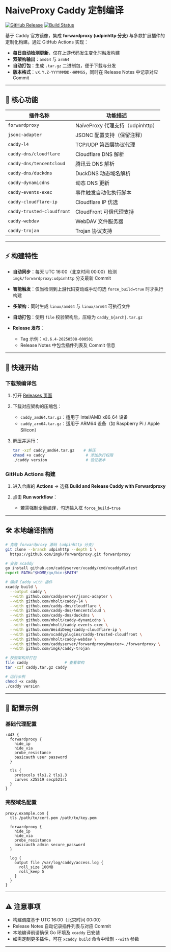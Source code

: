 # NaiveProxy Caddy 定制编译

[![GitHub Release](https://img.shields.io/github/v/release/wekingchen/mycaddy?style=flat-square\&logo=github)](https://github.com/wekingchen/mycaddy/releases)
[![Build Status](https://img.shields.io/github/actions/workflow/status/wekingchen/mycaddy/build-caddy.yml?style=flat-square\&logo=github-actions)](https://github.com/wekingchen/mycaddy/actions)

基于 Caddy 官方镜像，集成 **forwardproxy (udpinhttp 分支)** 与多款扩展插件的定制化构建。通过 GitHub Actions 实现：

* **每日自动检测更新**，仅在上游代码发生变化时触发构建
* **双架构输出**：`amd64` 与 `arm64`
* **自动打包**：生成 `.tar.gz` 二进制包，便于下载与分发
* **版本格式**：`vX.Y.Z-YYYYMMDD-HHMMSS`，同时在 Release Notes 中记录对应 Commit

---

## 🌟 核心功能

| 插件名称                       | 功能描述                       |
| -------------------------- | -------------------------- |
| `forwardproxy`             | NaïveProxy 代理支持（udpinhttp） |
| `jsonc-adapter`            | JSONC 配置支持（保留注释）           |
| `caddy-l4`                 | TCP/UDP 第四层协议代理            |
| `caddy-dns/cloudflare`     | Cloudflare DNS 解析          |
| `caddy-dns/tencentcloud`   | 腾讯云 DNS 解析                 |
| `caddy-dns/duckdns`        | DuckDNS 动态域名解析             |
| `caddy-dynamicdns`         | 动态 DNS 更新                  |
| `caddy-events-exec`        | 事件触发自动化执行脚本                |
| `caddy-cloudflare-ip`      | Cloudflare IP 优选           |
| `caddy-trusted-cloudfront` | CloudFront 可信代理支持          |
| `caddy-webdav`             | WebDAV 文件服务器               |
| `caddy-trojan`             | Trojan 协议支持                |

---

## ⚡ 构建特性

* **自动同步**：每天 UTC 16:00（北京时间 00:00）检测 `imgk/forwardproxy:udpinhttp` 分支最新 Commit
* **智能触发**：仅当检测到上游代码变动或手动勾选 `force_build=true` 时才执行构建
* **多架构**：同时生成 `linux/amd64` 与 `linux/arm64` 可执行文件
* **自动打包**：使用 `file` 校验架构后，压缩为 `caddy_${arch}.tar.gz`
* **Release 发布**：

  * Tag 示例：`v2.6.4-20250508-000501`
  * Release Notes 中包含插件列表及 Commit 信息

---

## 🚀 快速开始

### 下载预编译包

1. 打开 [Releases 页面](https://github.com/wekingchen/mycaddy/releases)
2. 下载对应架构的压缩包：

   * `caddy_amd64.tar.gz`：适用于 Intel/AMD x86\_64 设备
   * `caddy_arm64.tar.gz`：适用于 ARM64 设备（如 Raspberry Pi / Apple Silicon）
3. 解压并运行：

   ```bash
   tar -xzf caddy_amd64.tar.gz    # 解压
   chmod +x caddy                  # 添加执行权限
   ./caddy version                 # 验证版本
   ```

### GitHub Actions 构建

1. 进入仓库的 **Actions** → 选择 **Build and Release Caddy with Forwardproxy**
2. 点击 **Run workflow**：

   * 若需强制全量编译，勾选输入框 `force_build=true`

---

## 🛠️ 本地编译指南

```bash
# 克隆 forwardproxy 源码 (udpinhttp 分支)
git clone --branch udpinhttp --depth 1 \
  https://github.com/imgk/forwardproxy.git forwardproxy

# 安装 xcaddy
go install github.com/caddyserver/xcaddy/cmd/xcaddy@latest
export PATH="$HOME/go/bin:$PATH"

# 编译 Caddy with 插件
xcaddy build \
  --output caddy \
  --with github.com/caddyserver/jsonc-adapter \
  --with github.com/mholt/caddy-l4 \
  --with github.com/caddy-dns/cloudflare \
  --with github.com/caddy-dns/tencentcloud \
  --with github.com/caddy-dns/duckdns \
  --with github.com/mholt/caddy-dynamicdns \
  --with github.com/mholt/caddy-events-exec \
  --with github.com/WeidiDeng/caddy-cloudflare-ip \
  --with github.com/xcaddyplugins/caddy-trusted-cloudfront \
  --with github.com/mholt/caddy-webdav \
  --with github.com/caddyserver/forwardproxy@master=./forwardproxy \
  --with github.com/imgk/caddy-trojan

# 校验架构并打包
file caddy                # 查看架构
tar -czf caddy.tar.gz caddy

# 运行示例
chmod +x caddy
./caddy version
```

---

## 📄 配置示例

### 基础代理配置

```caddy
:443 {
  forwardproxy {
    hide_ip
    hide_via
    probe_resistance
    basicauth user password
  }

  tls {
    protocols tls1.2 tls1.3
    curves x25519 secp521r1
  }
}
```

### 完整域名配置

```caddy
proxy.example.com {
  tls /path/to/cert.pem /path/to/key.pem

  forwardproxy {
    hide_ip
    hide_via
    probe_resistance
    basicauth admin secure_password
  }

  log {
    output file /var/log/caddy/access.log {
      roll_size 100MB
      roll_keep 5
    }
  }
}
```

---

## ⚠️ 注意事项

* 构建调度基于 UTC 16:00（北京时间 00:00）
* Release Notes 自动记录插件列表与对应 Commit
* 本地编译前请确保 Go 环境及 `xcaddy` 已安装
* 如需定制更多插件，可在 `xcaddy build` 命令中增删 `--with` 参数

---
